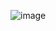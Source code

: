 ![image](https://user-images.githubusercontent.com/90608445/192773037-b76be55c-ccf6-4f62-b3fd-64588a73072f.png)
